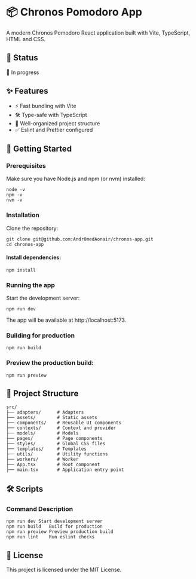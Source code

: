 # 📦 Chronos Pomodoro App
A modern Chronos Pomodoro React application built with Vite, TypeScript, HTML and CSS.


## 🚩 Status

🚧 In progress

## ✨ Features
  - ⚡ Fast bundling with Vite
  - 🛠️ Type-safe with TypeScript
  - 📁 Well-organized project structure
  - ✅ Eslint and Prettier configured

## 🚀 Getting Started

### Prerequisites
Make sure you have Node.js and npm (or nvm) installed:

```
node -v
npm -v
nvm -v
```

### Installation
Clone the repository:

```
git clone git@github.com:Andr0medAonair/chronos-app.git
cd chronos-app
```

#### Install dependencies:

```
npm install
```

### Running the app
Start the development server:

```
npm run dev
```

The app will be available at http://localhost:5173.

### Building for production
```
npm run build
```

### Preview the production build:

```
npm run preview
```

## 📂 Project Structure
```
src/
├── adapters/      # Adapters
├── assets/        # Static assets
├── components/    # Reusable UI components
├── contexts/      # Context and provider
├── models/        # Models
├── pages/         # Page components
├── styles/        # Global CSS files
├── templates/     # Templates
├── utils/         # Utility functions
├── workers/       # Worker
├── App.tsx        # Root component
├── main.tsx       # Application entry point
```

## 🛠️ Scripts

### Command	Description
```
npm run dev	Start development server
npm run build	Build for production
npm run preview	Preview production build
npm run lint	Run eslint checks
```

## 📜 License
This project is licensed under the MIT License.